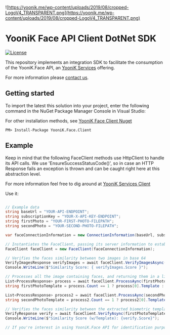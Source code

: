 
![https://yoonik.me/wp-content/uploads/2019/08/cropped-LogoV4_TRANSPARENT.png](https://yoonik.me/wp-content/uploads/2019/08/cropped-LogoV4_TRANSPARENT.png)

# YooniK Face API Client DotNet SDK

[![License](https://img.shields.io/pypi/l/yk_face.svg)](https://github.com/dev-yoonik/YK-Face-DotNetCore-SDK/blob/master/LICENSE)

This repository implements an integration SDK to facilitate the consumption of the YooniK.Face API, an [YooniK Services](https://yoonik.me) offering.

For more information please [contact us](mailto:info@yoonik.me).

## Getting started

To import the latest this solution into your project, enter the following command in the NuGet Package Manager Console in Visual Studio:

For other installation methods, see [YooniK Face Client Nuget](https://www.nuget.org/packages/YooniK.Face.Client/)

```
PM> Install-Package YooniK.Face.Client
```



## Example


Keep in mind that the following FaceClient methods use HttpClient to handle its API calls. We use 'EnsureSuccessStatusCode()', so in case an HTTP Response fails an exception is thrown and can be caught right here at this abstraction level.

For more information feel free to dig around at [YooniK Services Client](https://github.com/dev-yoonik/YK-Services-Client-DotNetCore/)

Use it:

```csharp

// Example data
string baseUrl = "YOUR-API-ENDPOINT";
string subscriptionKey = "YOUR-X-API-KEY-ENDPOINT";
string firstPhoto = "YOUR-FIRST-PHOTO-FILEPATH";
string secondPhoto = "YOUR-SECOND-PHOTO-FILEPATH";

var faceConnectionInformation = new ConnectionInformation(baseUrl, subscriptionKey);

// Instantiates the FaceClient, passing its server information to establish a connection
FaceClient faceClient = new FaceClient(faceConnectionInformation);

// Verifies the faces similarity between two images in base 64
VerifyImagesResponse verifyImages = await faceClient.VerifyImagesAsync(firstPhotoInBase64, secondPhotoInBase64);
Console.WriteLine($"Similarity Score: { verifyImages.Score }");

// Processes all the image containing faces, and returning them in a list. This photo only contains one face. 
List<ProcessResponse> process = await faceClient.ProcessAync(firstPhotoInBase64);
string firstPhotoTemplate = process.Count == 1 ? process[0].Template : null;

List<ProcessResponse> process2 = await faceClient.ProcessAync(secondPhotoInBase64);
string secondPhotoTemplate = process2.Count == 1 ? process2[0].Template : null;

// Verifies the faces similarity between the extracted biometric template from the processed images
VerifyResponse verify = await faceClient.VerifyAsync(firstPhotoTemplate, secondPhotoTemplate);
Console.WriteLine($"Similarity Score (w/Template): {verify.Score}");

// If you're interest in using YooniK.Face API for identification purposes, please visit our sample project.

```